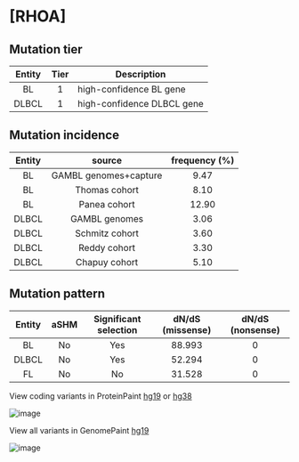 # [RHOA]

## Mutation tier

|Entity|Tier|Description               |
|:------:|:----:|--------------------------|
|BL    |1   |high-confidence BL gene   |
|DLBCL |1   |high-confidence DLBCL gene|
## Mutation incidence

|Entity|source               |frequency (%)|
|:------:|:---------------------:|:-------------:|
|BL    |GAMBL genomes+capture| 9.47        |
|BL    |Thomas cohort        | 8.10        |
|BL    |Panea cohort         |12.90        |
|DLBCL |GAMBL genomes        | 3.06        |
|DLBCL |Schmitz cohort       | 3.60        |
|DLBCL |Reddy cohort         | 3.30        |
|DLBCL |Chapuy cohort        | 5.10        |

## Mutation pattern

|Entity|aSHM|Significant selection|dN/dS (missense)|dN/dS (nonsense)|
|:------:|:----:|:---------------------:|:----------------:|:----------------:|
|BL    |No  |Yes                  |88.993          |0               |
|DLBCL |No  |Yes                  |52.294          |0               |
|FL    |No  |No                   |31.528          |0               |



View coding variants in ProteinPaint [hg19](https://www.bcgsc.ca/downloads/morinlab/GAMBL/test/genes/RHOA_protein.html)  or [hg38](https://www.bcgsc.ca/downloads/morinlab/GAMBL/test/genes/RHOA_protein_hg38.html)

![image](../../images/proteinpaint/RHOA_NM_001664.svg)

View all variants in GenomePaint [hg19](https://www.bcgsc.ca/downloads/morinlab/GAMBL/test/genes/RHOA.html)

![image](../../images/proteinpaint/RHOA.svg)
